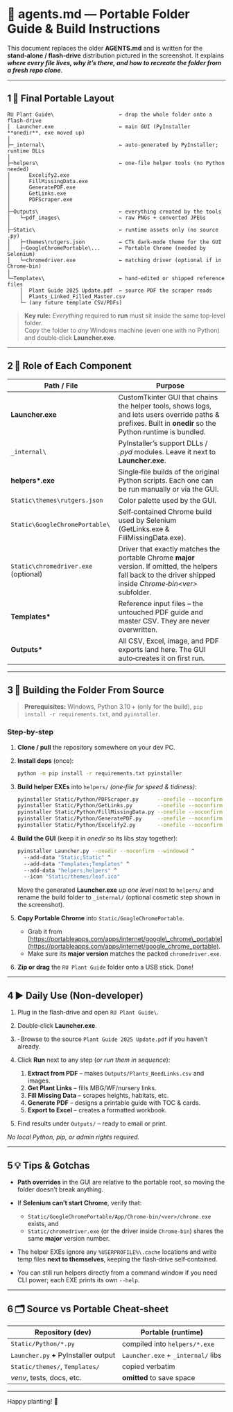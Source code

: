 # 🧠 agents.md — Portable Folder Guide & Build Instructions

This document replaces the older **AGENTS.md** and is written for the **stand‑alone / flash‑drive** distribution pictured in the screenshot.  It explains ***where every file lives, why it’s there, and how to recreate the folder from a fresh repo clone***.

---

## 1 📁 Final Portable Layout

```
RU Plant Guide\                     ← drop the whole folder onto a flash‑drive
│  Launcher.exe                     ← main GUI (PyInstaller **onedir**, exe moved up)
│
├─_internal\                        ← auto‑generated by PyInstaller; runtime DLLs
│
├─helpers\                          ← one‑file helper tools (no Python needed)
│      Excelify2.exe
│      FillMissingData.exe
│      GeneratePDF.exe
│      GetLinks.exe
│      PDFScraper.exe
│
├─Outputs\                          ← everything created by the tools
│   └─pdf_images\                   ← raw PNGs + converted JPEGs
│
├─Static\                           ← runtime assets only (no source .py)
│   ├─themes\rutgers.json           ← CTk dark‑mode theme for the GUI
│   ├─GoogleChromePortable\...      ← Portable Chrome (needed by Selenium)
│   └─chromedriver.exe              ← matching driver (optional if in Chrome‑bin)
│
└─Templates\                        ← hand‑edited or shipped reference files
    │  Plant Guide 2025 Update.pdf  ← source PDF the scraper reads
    │  Plants_Linked_Filled_Master.csv
    └─ (any future template CSV/PDFs)
```

> **Key rule:** *Everything* required to **run** must sit inside the same top‑level folder.<br>Copy the folder to *any* Windows machine (even one with no Python) and double‑click **Launcher.exe**.

---

## 2 🔎 Role of Each Component

| Path / File                          | Purpose                                                                                                                                                          |
| ------------------------------------ | ---------------------------------------------------------------------------------------------------------------------------------------------------------------- |
| **Launcher.exe**                     | CustomTkinter GUI that chains the helper tools, shows logs, and lets users override paths & prefixes. Built in **onedir** so the Python runtime is bundled.      |
| `_internal\`                         | PyInstaller’s support DLLs / *.pyd* modules.  Leave it next to **Launcher.exe**.                                                                                 |
| **helpers\*.exe**                    | Single‑file builds of the original Python scripts.  Each one can be run manually or via the GUI.                                                                 |
| `Static\themes\rutgers.json`         | Color palette used by the GUI.                                                                                                                                   |
| `Static\GoogleChromePortable\`       | Self‑contained Chrome build used by Selenium (GetLinks.exe & FillMissingData.exe).                                                                               |
| `Static\chromedriver.exe` (optional) | Driver that exactly matches the portable Chrome **major** version.  If omitted, the helpers fall back to the driver shipped inside *Chrome‑bin\<ver>* subfolder. |
| **Templates\***                      | Reference input files – the untouched PDF guide and master CSV.  They are never overwritten.                                                                     |
| **Outputs\***                        | All CSV, Excel, image, and PDF exports land here.  The GUI auto‑creates it on first run.                                                                         |

---

## 3 🔨 Building the Folder From Source

> **Prerequisites:** Windows, Python 3.10 + (only for the build), `pip install -r requirements.txt`, and `pyinstaller`.

### Step‑by‑step

1. **Clone / pull** the repository somewhere on your dev PC.
2. **Install deps** (once):

   ```bash
   python -m pip install -r requirements.txt pyinstaller
   ```
3. **Build helper EXEs** into `helpers/` *(one‑file for speed & tidiness)*:

   ```bash
   pyinstaller Static/Python/PDFScraper.py      --onefile --noconfirm --windowed --distpath "helpers"
   pyinstaller Static/Python/GetLinks.py        --onefile --noconfirm --windowed --distpath "helpers"
   pyinstaller Static/Python/FillMissingData.py --onefile --noconfirm --windowed --distpath "helpers"
   pyinstaller Static/Python/GeneratePDF.py     --onefile --noconfirm --windowed --distpath "helpers"
   pyinstaller Static/Python/Excelify2.py       --onefile --noconfirm --windowed --distpath "helpers"
   ```
4. **Build the GUI** (keep it in *onedir* so its libs stay together):

   ```bash
   pyinstaller Launcher.py --onedir --noconfirm --windowed ^
     --add-data "Static;Static" ^
     --add-data "Templates;Templates" ^
     --add-data "helpers;helpers" ^
     --icon "Static/themes/leaf.ico"
   ```

   Move the generated **Launcher.exe** *up one level* next to `helpers/` and rename the build folder to `_internal/` (optional cosmetic step shown in the screenshot).
5. **Copy Portable Chrome** into `Static/GoogleChromePortable`.

   * Grab it from [https://portableapps.com/apps/internet/google\_chrome\_portable](https://portableapps.com/apps/internet/google_chrome_portable).
   * Make sure its **major version** matches the packed `chromedriver.exe`.
6. **Zip or drag** the `RU Plant Guide` folder onto a USB stick.  Done!

---

## 4 ▶️ Daily Use (Non‑developer)

1. Plug in the flash‑drive and open `RU Plant Guide\`.
2. Double‑click **Launcher.exe**.
3. ‑ Browse to the source `Plant Guide 2025 Update.pdf` if you haven’t already.
4. Click **Run** next to any step (*or run them in sequence*):

   1. **Extract from PDF** – makes `Outputs/Plants_NeedLinks.csv` and images.
   2. **Get Plant Links** – fills MBG/WF/nursery links.
   3. **Fill Missing Data** – scrapes heights, habitats, etc.
   4. **Generate PDF** – designs a printable guide with TOC & cards.
   5. **Export to Excel** – creates a formatted workbook.
5. Find results under `Outputs/` – ready to email or print.

*No local Python, pip, or admin rights required.*

---

## 5 💡 Tips & Gotchas

* **Path overrides** in the GUI are relative to the portable root, so moving the folder doesn’t break anything.
* If **Selenium can’t start Chrome**, verify that:

  * `Static/GoogleChromePortable/App/Chrome-bin/<ver>/chrome.exe` exists, and
  * `Static/chromedriver.exe` (or the driver inside `Chrome-bin`) shares the same **major** version number.
* The helper EXEs ignore any `%USERPROFILE%\.cache` locations and write temp files **next to themselves**, keeping the flash‑drive self‑contained.
* You can still run helpers directly from a command window if you need CLI power; each EXE prints its own `--help`.

---

## 6 🗂️ Source vs Portable Cheat‑sheet

| **Repository** (dev)                   | **Portable** (runtime)             |
| -------------------------------------- | ---------------------------------- |
| `Static/Python/*.py`                   | compiled into `helpers/*.exe`      |
| `Launcher.py` **+** PyInstaller output | `Launcher.exe` + `_internal/` libs |
| `Static/themes/`, `Templates/`         | copied verbatim                    |
| *venv*, tests, docs, etc.              | **omitted** to save space          |

---

Happy planting! 🌱
